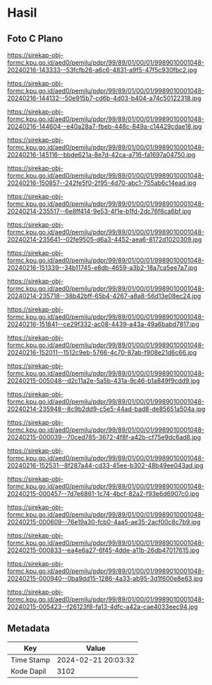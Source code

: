 # Hasil

## Foto C Plano

https://sirekap-obj-formc.kpu.go.id/aed0/pemilu/pdpr/99/89/01/00/01/9989010001048-20240216-143333--53fcfb26-a6c6-4831-a9f5-47f5c930fbc2.jpg

https://sirekap-obj-formc.kpu.go.id/aed0/pemilu/pdpr/99/89/01/00/01/9989010001048-20240216-144132--50e915b7-cd6b-4d03-b404-a74c50122318.jpg

https://sirekap-obj-formc.kpu.go.id/aed0/pemilu/pdpr/99/89/01/00/01/9989010001048-20240216-144604--e40a28a7-fbeb-448c-849a-c14429cdae18.jpg

https://sirekap-obj-formc.kpu.go.id/aed0/pemilu/pdpr/99/89/01/00/01/9989010001048-20240216-145116--bbde621a-8e7d-42ca-a716-fa1697a04750.jpg

https://sirekap-obj-formc.kpu.go.id/aed0/pemilu/pdpr/99/89/01/00/01/9989010001048-20240216-150857--242fe5f0-2f95-4d70-abc1-755ab6c14ead.jpg

https://sirekap-obj-formc.kpu.go.id/aed0/pemilu/pdpr/99/89/01/00/01/9989010001048-20240214-235517--6e8ff414-9e53-4f1e-b1fd-2dc76f6ca6bf.jpg

https://sirekap-obj-formc.kpu.go.id/aed0/pemilu/pdpr/99/89/01/00/01/9989010001048-20240214-235641--02fe9505-d6a3-4452-aea6-8172d1020309.jpg

https://sirekap-obj-formc.kpu.go.id/aed0/pemilu/pdpr/99/89/01/00/01/9989010001048-20240216-151339--34b11745-e8db-4659-a3b2-18a7ca5ee7a7.jpg

https://sirekap-obj-formc.kpu.go.id/aed0/pemilu/pdpr/99/89/01/00/01/9989010001048-20240214-235718--38b42bff-65b4-4267-a8a8-56d13e08ec24.jpg

https://sirekap-obj-formc.kpu.go.id/aed0/pemilu/pdpr/99/89/01/00/01/9989010001048-20240216-151841--ce29f332-ac08-4439-a43a-49a6babd7817.jpg

https://sirekap-obj-formc.kpu.go.id/aed0/pemilu/pdpr/99/89/01/00/01/9989010001048-20240216-152011--1512c9eb-5766-4c70-87ab-f908e21d6c66.jpg

https://sirekap-obj-formc.kpu.go.id/aed0/pemilu/pdpr/99/89/01/00/01/9989010001048-20240215-005048--d2c11a2e-5a5b-431a-9c46-b1a849f9cdd9.jpg

https://sirekap-obj-formc.kpu.go.id/aed0/pemilu/pdpr/99/89/01/00/01/9989010001048-20240214-235948--8c9b2dd9-c5e5-44ad-bad8-de85651a504a.jpg

https://sirekap-obj-formc.kpu.go.id/aed0/pemilu/pdpr/99/89/01/00/01/9989010001048-20240215-000039--70ced785-3672-4f8f-a42b-cf75e9dc6ad8.jpg

https://sirekap-obj-formc.kpu.go.id/aed0/pemilu/pdpr/99/89/01/00/01/9989010001048-20240216-152531--8f287a44-cd33-45ee-b302-48b49ee043ad.jpg

https://sirekap-obj-formc.kpu.go.id/aed0/pemilu/pdpr/99/89/01/00/01/9989010001048-20240215-000457--7d7e6861-1c74-4bcf-82a2-f93e6d6907c0.jpg

https://sirekap-obj-formc.kpu.go.id/aed0/pemilu/pdpr/99/89/01/00/01/9989010001048-20240215-000609--76e19a30-fcb0-4aa5-ae35-2acf00c8c7b9.jpg

https://sirekap-obj-formc.kpu.go.id/aed0/pemilu/pdpr/99/89/01/00/01/9989010001048-20240215-000833--ea4e6a27-6f45-4dde-a11b-26db47017615.jpg

https://sirekap-obj-formc.kpu.go.id/aed0/pemilu/pdpr/99/89/01/00/01/9989010001048-20240215-000940--0ba9dd15-1286-4a33-ab95-3d1f600e8e63.jpg

https://sirekap-obj-formc.kpu.go.id/aed0/pemilu/pdpr/99/89/01/00/01/9989010001048-20240215-005423--f26123f8-fa13-4dfc-a42a-cae4033eec94.jpg


## Metadata

| Key        | Value               |
| ---------- | ------------------- |
| Time Stamp | 2024-02-21 20:03:32 |
| Kode Dapil | 3102                |




